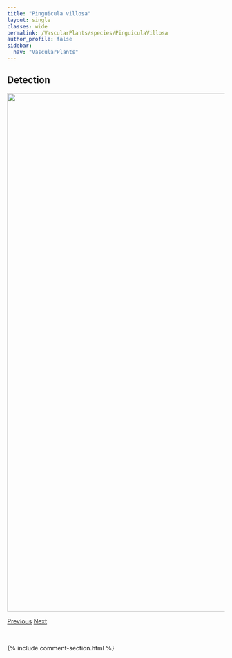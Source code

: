 ```yaml
---
title: "Pinguicula villosa"
layout: single
classes: wide
permalink: /VascularPlants/species/PinguiculaVillosa
author_profile: false
sidebar:
  nav: "VascularPlants"
---
```


<h2>Detection</h2>

<a href="https://drive.google.com/uc?export=view&id=1SlhvdO4--I6dfGjr--tjTzlyki7htqrl">
<img src="https://drive.google.com/uc?export=view&id=1SlhvdO4--I6dfGjr--tjTzlyki7htqrl" height = "1200" width = "800">
</a>


<a href="/DevelopmentWebsite/VascularPlants/species/PilosellaTristis" class="pagination--pager" title="Pilosella tristis">Previous</a> <a href="/DevelopmentWebsite/VascularPlants/species/PinguiculaVulgaris" class="pagination--pager" title="Pinguicula vulgaris">Next</a>

<p>&nbsp;</p>

{% include comment-section.html %}
